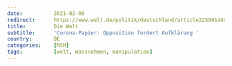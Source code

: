 ```yaml
---
date:          2021-02-08
redirect:      https://www.welt.de/politik/deutschland/article225991449/Corona-Papier-Opposition-fordert-Aufklaerung.html
title:         Die Welt
subtitle:      'Corona-Papier: Opposition fordert Aufklärung '
country:       DE
categories:    [MSM]
tags:          [welt, massnahmen, manipulation]
---
```

